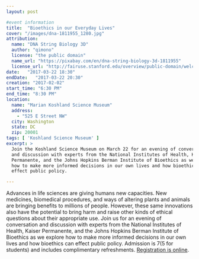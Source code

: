 ```yaml
---
layout: post

#event information
title:  "Bioethics in our Everyday Lives"
cover: "/images/dna-1811955_1280.jpg"
attribution:
  name: "DNA String Biology 3D"
  author: "qimono"
  license: "the public domain"
  name_url: "https://pixabay.com/en/dna-string-biology-3d-1811955"
  license_url: "http://fairuse.stanford.edu/overview/public-domain/welcome"
date:   "2017-03-22 18:30"
endDate:   "2017-03-22 20:30"
creation: "2017-02-02"
start_time: "6:30 PM"
end_time: "8:30 PM"
location:
  name: "Marian Koshland Science Museum"
  address:
    - "525 E Street NW"
  city: Washington
  state: DC
  zip: 20001
tags: [ 'Koshland Science Museum' ]
excerpt: >
  Join the Koshland Science Museum on March 22 for an evening of conversation
  and discussion with experts from the National Institutes of Health, Kaiser
  Permanente, and the Johns Hopkins Berman Institute of Bioethics as we explore
  how to make more informed decisions in our own lives and how bioethics can
  effect public policy.

---
```


Advances in life sciences are giving humans new capacities. New medicines,
biomedical procedures, and ways of altering plants and animals are bringing
benefits to millions of people. However, these same innovations also have the
potential to bring harm and raise other kinds of ethical questions about their
appropriate use. Join us for an evening of conversation and discussion with
experts from the National Institutes of Health, Kaiser Permanente, and the Johns
Hopkins Berman Institute of Bioethics as we explore how to make more informed
decisions in our own lives and how bioethics can effect public policy. Admission
is $7 ($5 for students) and includes complimentary refreshments. [Registration
is
online](https://www.eventbrite.com/e/do-the-right-thing-part-i-bioethics-in-our-everyday-lives-tickets-30496185913).
